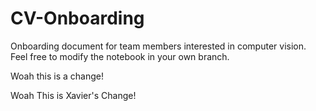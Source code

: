 # CV-Onboarding

Onboarding document for team members interested in computer vision. Feel free to modify the notebook in your own branch.

Woah this is a change!

Woah This is Xavier's Change!